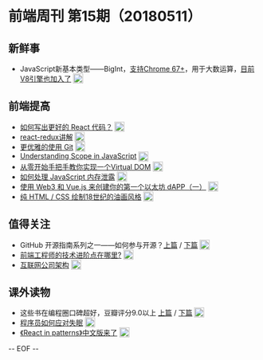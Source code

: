 # 前端周刊 第15期（20180511）

## 新鲜事
- JavaScript新基本类型——BigInt，[支持Chrome 67+](https://developers.google.com/web/updates/2018/05/bigint?utm_source=mife&utm_medium=article&utm_campaign=mifeweekly&utm_term=news)，用于大数运算，[目前V8引擎也加入了](https://v8project.blogspot.jp/2018/05/bigint.html?utm_source=ESnextNews.com&utm_medium=Weekly+Newsletter&utm_campaign=2018-05-08&utm_source=mife&utm_medium=article&utm_campaign=mifeweekly&utm_term=news) <img valign="top" width="auto" height="20" src="./assets/news.svg" />

## 前端提高
- [如何写出更好的 React 代码？](https://juejin.im/post/5ae975d26fb9a07aa92588b7?utm_source=mife&utm_medium=article&utm_campaign=mifeweekly&utm_term=tutorial) <img valign="top" width="auto" height="20" src="./assets/tutorial.svg" />
- [react-redux讲解](https://juejin.im/post/5af00705f265da0ba60fb844?utm_source=mife&utm_medium=article&utm_campaign=mifeweekly&utm_term=tutorial) <img valign="top" width="auto" height="20" src="./assets/tutorial.svg" />
- [更优雅的使用 Git](https://juejin.im/post/5af152c1518825673e359539?utm_source=mife&utm_medium=article&utm_campaign=mifeweekly&utm_term=tutorial) <img valign="top" width="auto" height="20" src="./assets/tutorial.svg" />
- [Understanding Scope in JavaScript](https://scotch.io/tutorials/understanding-scope-in-javascript?utm_source=mife&utm_medium=article&utm_campaign=mifeweekly&utm_term=tutorial) <img valign="top" width="auto" height="20" src="./assets/tutorial.svg" />
- [从零开始手把手教你实现一个Virtual DOM](https://mp.weixin.qq.com/s/viBtv7KSD70qrlAhUMsjDA?utm_source=mife&utm_medium=article&utm_campaign=mifeweekly&utm_term=tutorial) <img valign="top" width="auto" height="20" src="./assets/tutorial.svg" />
- [如何处理 JavaScript 内存泄露](https://mp.weixin.qq.com/s/Cup4F6TMyyw4jB87yrtkRQ?utm_source=mife&utm_medium=article&utm_campaign=mifeweekly&utm_term=tips) <img valign="top" width="auto" height="20" src="./assets/tips.svg" />
- [使用 Web3 和 Vue.js 来创建你的第一个以太坊 dAPP（一）](https://mp.weixin.qq.com/s/pSR_U-hDApfXWoMGKX5ftg?utm_source=mife&utm_medium=article&utm_campaign=mifeweekly&utm_term=tutorial) <img valign="top" width="auto" height="20" src="./assets/tutorial.svg" />
- [纯 HTML / CSS 绘制18世纪的油画风格](https://github.com/cyanharlow/purecss-francine?utm_source=mife&utm_medium=article&utm_campaign=mifeweekly&utm_term=demo) <img valign="top" width="auto" height="20" src="./assets/demo.svg" />

## 值得关注

- GitHub 开源指南系列之一——如何参与开源？[上篇](https://mp.weixin.qq.com/s/2iyZlUZQ7RTNXGJoE-0Gqg?utm_source=mife&utm_medium=article&utm_campaign=mifeweekly&utm_term=tutorial) / [下篇](https://mp.weixin.qq.com/s/IF4TRYCVhFEtV_1CDv8_3w?utm_source=mife&utm_medium=article&utm_campaign=mifeweekly&utm_term=tutorial) <img valign="top" width="auto" height="20" src="./assets/tutorial.svg" />
- [前端工程师的技术进阶点在哪里?](https://mp.weixin.qq.com/s/-CLEXb_-xkm43dqKSJbFCQ?utm_source=mife&utm_medium=article&utm_campaign=mifeweekly&utm_term=opinion) <img valign="top" width="auto" height="20" src="./assets/opinion.svg" />
- [互联网公司架构](https://github.com/davideuler/architecture.of.internet-product?utm_source=mife&utm_medium=article&utm_campaign=mifeweekly&utm_term=github) <img valign="top" width="auto" height="20" src="./assets/github.svg" />

## 课外读物
- 这些书在编程圈口碑超好，豆瓣评分9.0以上 [上篇](https://mp.weixin.qq.com/s/aXQNK5UUh27LRbvel0brfg?utm_source=mife&utm_medium=article&utm_campaign=mifeweekly&utm_term=book) / [下篇](https://mp.weixin.qq.com/s/298e4UXPR7PO1jux2gJsQA?utm_source=mife&utm_medium=article&utm_campaign=mifeweekly&utm_term=book) <img valign="top" width="auto" height="20" src="./assets/book.svg" />
- [程序员如何应对失眠](https://zhuanlan.zhihu.com/p/36541570?utm_source=mife&utm_medium=article&utm_campaign=mifeweekly&utm_term=tips) <img valign="top" width="auto" height="20" src="./assets/tips.svg" />
- [《React in patterns》中文版来了](http://sangka-z.com/react-in-patterns-cn/chapter-2/) <img valign="top" width="auto" height="20" src="./assets/book.svg" />

-- EOF --